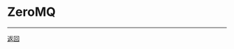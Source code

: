 # ZeroMQ

---

[返回](/repository/middleware/README.md#zeromqrepositorymiddlewarezeromqreadmemdzeromq)